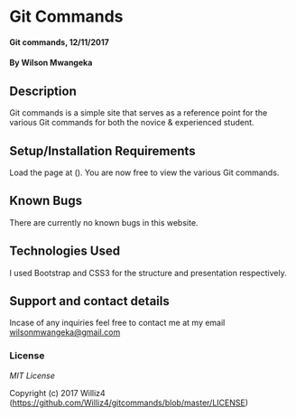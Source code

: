 # Git Commands 

#### Git commands, 12/11/2017

#### By **Wilson Mwangeka**

## Description

Git commands is a simple site that serves as a reference point for the various Git commands for both the novice & experienced student.

## Setup/Installation Requirements

Load the page at ().
You are now free to view the various Git commands. 

## Known Bugs
There are currently no known bugs in this website.

## Technologies Used

I used Bootstrap and CSS3 for the structure and presentation respectively.

## Support and contact details

Incase of any inquiries feel free to contact me at my email wilsonmwangeka@gmail.com

### License

*MIT License*

Copyright (c) 2017 Williz4 (https://github.com/Williz4/gitcommands/blob/master/LICENSE)